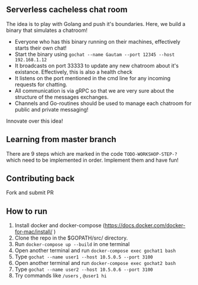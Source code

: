 ## Serverless cacheless chat room 

The idea is to play with Golang and push it's boundaries. Here, we build a 
binary that simulates a chatroom! 

* Everyone who has this binary running on their machines, effectively starts their own chat!
* Start the binary using `gochat --name Gautam --port 12345 --host 192.168.1.12` 
* It broadcasts on port 33333 to update any new chatroom about it's existance. Effectively, this is also a health check
* It listens on the port mentioned in the cmd line for any incoming requests for chatting.
* All communication is via gRPC so that we are very sure about the structure of the messages exchanges.
* Channels and Go-routines should be used to manage each chatroom for public and private messaging!

Innovate over this idea!

## Learning from master branch

There are 9 steps which are marked in the code `TODO-WORKSHOP-STEP-?` which need to be implemented in order. Implement them and have fun!


## Contributing back

Fork and submit PR


## How to run

1. Install docker and docker-compose (https://docs.docker.com/docker-for-mac/install/ )
2. Clone the repo in the $GOPATH/src/ directory.
3. Run `docker-compose up --build` in one terminal
4. Open another terminal and run `docker-compose exec gochat1 bash`
5. Type `gochat --name user1 --host 10.5.0.5 --port 3100`
6. Open another terminal and run `docker-compose exec gochat2 bash`
7. Type `gochat --name user2 --host 10.5.0.6 --port 3100`
8. Try commands like `/users` , `@user1 hi`
